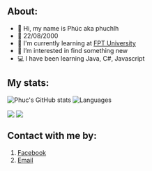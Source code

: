 ## About:
- 👋 Hi, my name is Phúc aka phuchlh
- 🎂 22/08/2000
- 🏫 I'm currently learning at [FPT University](https://www.facebook.com/FPTU.HCM)
- 👀 I’m interested in find something new
- 💻 I have been learning Java, C#, Javascript

## My stats:
![Phuc's GitHub stats](https://github-readme-stats.vercel.app/api?username=phuchlh&show_icons=true&theme=blueberry&hide_border=true)    ![Languages](https://github-readme-stats.vercel.app/api/top-langs/?username=phuchlh&layout=compact&theme=blueberry&hide_border=true)

<a>
  <img align="center" src="https://github-readme-stats.vercel.app/api?username=phuchlh&show_icons=true&theme=blueberry&hide_border=true" />
</a>
<a>
  <img align="center" src="https://github-readme-stats.vercel.app/api/top-langs/?username=phuchlh&layout=compact&theme=blueberry&hide_border=true" />
</a>



## Contact with me by:
1. [Facebook](https://facebook.com/hongphuc.huynhle.1)
2. [Email](mailto:phuchlh.job@gmail.com)
